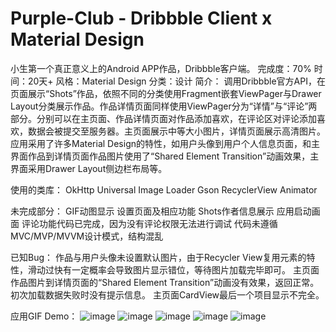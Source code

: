 # Purple-Club - Dribbble Client x Material Design
小生第一个真正意义上的Android APP作品，Dribbble客户端。
完成度：70%
时间：20天+
风格：Material Design
分类：设计 
简介：
    调用Dribbble官方API，在页面展示“Shots”作品，依照不同的分类使用Fragment嵌套ViewPager与Drawer Layout分类展示作品。作品详情页面同样使用ViewPager分为“详情”与“评论”两部分。分别可以在主页面、作品详情页面对作品添加喜欢，在评论区对评论添加喜欢，数据会被提交至服务器。主页面展示中等大小图片，详情页面展示高清图片。应用采用了许多Material Design的特性，如用户头像到用户个人信息页面，和主界面作品到详情页面作品图片使用了“Shared Element Transition”动画效果，主界面采用Drawer Layout侧边栏布局等。

使用的类库：
OkHttp
Universal Image Loader
Gson
RecyclerView Animator

未完成部分：
  GIF动图显示
  设置页面及相应功能
  Shots作者信息展示
  应用启动画面
  评论功能代码已完成，因为没有评论权限无法进行调试
  代码未遵循MVC/MVP/MVVM设计模式，结构混乱

已知Bug：
  作品与用户头像未设置默认图片，由于Recycler View复用元素的特性，滑动过快有一定概率会导致图片显示错位，等待图片加载完毕即可。
  主页面作品图片到详情页面的“Shared Element Transition”动画没有效果，返回正常。
  初次加载数据失败时没有提示信息。
  主页面CardView最后一个项目显示不完全。
  
应用GIF Demo：
![image](https://github.com/TomassMaximum/Purple-Club/raw/master/Demo/基础操作逻辑.gif)
![image](https://github.com/TomassMaximum/Purple-Club/raw/master/Demo/详情及评论.gif)
![image](https://github.com/TomassMaximum/Purple-Club/raw/master/Demo/个人信息.gif)
![image](https://github.com/TomassMaximum/Purple-Club/raw/master/Demo/下拉刷新.gif)
![image](https://github.com/TomassMaximum/Purple-Club/raw/master/Demo/喜欢.gif)

